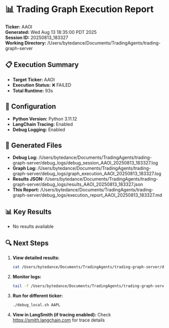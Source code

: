 # 📊 Trading Graph Execution Report

**Ticker:** AAOI  
**Generated:** Wed Aug 13 18:35:00 PDT 2025  
**Session ID:** 20250813_183327  
**Working Directory:** /Users/bytedance/Documents/TradingAgents/trading-graph-server

## 📋 Execution Summary

- **Target Ticker:** AAOI
- **Execution Status:** ❌ FAILED
- **Total Runtime:** 93s

## 🔧 Configuration

- **Python Version:** Python 3.11.12
- **LangChain Tracing:** Enabled
- **Debug Logging:** Enabled

## 📂 Generated Files

- **Debug Log:** /Users/bytedance/Documents/TradingAgents/trading-graph-server/debug_logs/debug_session_AAOI_20250813_183327.log
- **Graph Log:** /Users/bytedance/Documents/TradingAgents/trading-graph-server/debug_logs/graph_execution_AAOI_20250813_183327.log  
- **Results JSON:** /Users/bytedance/Documents/TradingAgents/trading-graph-server/debug_logs/results_AAOI_20250813_183327.json
- **This Report:** /Users/bytedance/Documents/TradingAgents/trading-graph-server/debug_logs/execution_report_AAOI_20250813_183327.md

## 📊 Key Results

- No results available

## 🔍 Next Steps

1. **View detailed results:**
   ```bash
   cat /Users/bytedance/Documents/TradingAgents/trading-graph-server/debug_logs/results_AAOI_20250813_183327.json | jq .
   ```

2. **Monitor logs:**
   ```bash
   tail -f /Users/bytedance/Documents/TradingAgents/trading-graph-server/debug_logs/graph_execution_AAOI_20250813_183327.log
   ```

3. **Run for different ticker:**
   ```bash
   ./debug_local.sh AAPL
   ```

4. **View in LangSmith (if tracing enabled):**
   Check https://smith.langchain.com for trace details

